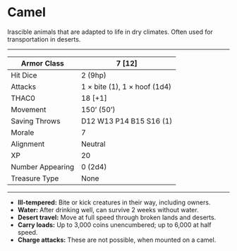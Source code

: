 # Camel

Irascible animals that are adapted to life in dry climates. Often used for transportation in deserts.

------

| Armor Class     | 7 [12]                       |
| ---------------- | ---------------------------- |
| Hit Dice         | 2 (9hp)                      |
| Attacks          | 1 × bite (1), 1 × hoof (1d4) |
| THAC0            | 18 [+1]                      |
| Movement         | 150’ (50’)                   |
| Saving Throws    | D12 W13 P14 B15 S16 (1)      |
| Morale           | 7                            |
| Alignment        | Neutral                      |
| XP               | 20                           |
| Number Appearing | 0 (2d4)                      |
| Treasure Type    | None                         |

------

- **Ill-tempered:** Bite or kick creatures in their way, including owners.
- **Water:** After drinking well, can survive 2 weeks without water.
- **Desert travel:** Move at full speed through broken lands and deserts.
- **Carry loads:** Up to 3,000 coins unencumbered; up to 6,000 at half speed.
- **Charge attacks:** These are not possible, when mounted on a camel.